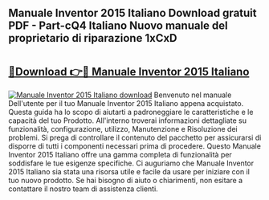 ## Manuale Inventor 2015 Italiano Download gratuit PDF - Part-cQ4 Italiano Nuovo manuale del proprietario di riparazione 1xCxD

# <h2><a href="http://dfb62z9.blite.top/?on=Manuale+Inventor+2015+Italiano">🔗Download 👉🔴 Manuale Inventor 2015 Italiano</a></h2>

[![Manuale Inventor 2015 Italiano download](https://i.imgur.com/lujVjoI.png)](http://dfb62z9.blite.top/?on=Manuale+Inventor+2015+Italiano)
Benvenuto nel manuale Dell'utente per il tuo Manuale Inventor 2015 Italiano appena acquistato. Questa guida ha lo scopo di aiutarti a padroneggiare le caratteristiche e le capacità del tuo Prodotto. All'interno troverai informazioni dettagliate su funzionalità, configurazione, utilizzo, Manutenzione e Risoluzione dei problemi. Si prega di controllare il contenuto del pacchetto per assicurarsi di disporre di tutti i componenti necessari prima di procedere. Questo Manuale Inventor 2015 Italiano offre una gamma completa di funzionalità per soddisfare le tue esigenze specifiche. Ci auguriamo che Manuale Inventor 2015 Italiano sia stata una risorsa utile e facile da usare per iniziare con il tuo nuovo prodotto. Se hai bisogno di aiuto o chiarimenti, non esitare a contattare il nostro team di assistenza clienti.
